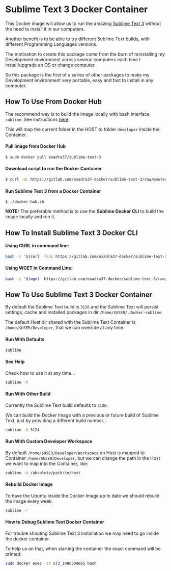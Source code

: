 # Sublime Text 3 Docker Container

This Docker image will allow us to run the amazing [Sublime Text 3](https://www.sublimetext.com/) without the need to
install it in our computers.

Another benefit is to be able to try different Sublime Text builds, with different Programming Languages versions.

The motivation to create this package come from the burn of reinstalling my Development environment across several computers each time I install/upgrade an OS or change computer.

So this package is the first of a series of other packages to make my Development environment very portable, easy and fast to
install in any computer.

## How To Use From Docker Hub

The recommend way is to build the image locally with bash interface `sublime`. See instructions [here](how-to-install-sublime-text-3-docker-cli).

This will map the current folder in the HOST to folder `developer` inside the Container.

#### Pull image from Docker Hub

```bash
$ sudo docker pull exadra37/sublime-text-3
```

#### Download script to run the Docker Container

```bash
$ curl -OL https://gitlab.com/exadra37-docker/sublime-text-3/raw/master/src/docker-hub.sh && chmod ug+x
```

#### Run Sublime Text 3 from a Docker Container

```
$ ./docker-hub.sh
```

**NOTE:** The preferable method is to use the **Sublime Docker CLI** to build the image locally and run it.

## How To Install Sublime Text 3 Docker CLI

#### Using CURL in command line:

```bash
bash -c "$(curl -fsSL https://gitlab.com/exadra37-docker/sublime-text-3/raw/master/setup/install)"
```

#### Using WGET in Command Line:

```bash
bash -c "$(wget  https://gitlab.com/exadra37-docker/sublime-text-3/raw/master/setup/install -O -)"
```

## How To Use Sublime Text 3 Docker Container

By default the Sublime Text build is `3126` and the Sublime Text will persist settings, cache and installed packages in
dir `/home/$USER/.docker-sublime`.

The default Host dir shared with the Sublime Text Container is `/home/$USER/Developer`, that we can override at any time.


#### Run With Defaults

```bash
sublime
```

#### See Help

Check how to use it at any time...


```bash
sublime -h
```

#### Run With Other Build

Currently the Sublime Text build defaults to `3126`.

We can build the Docker Image with a previous or future build of Sublime Text, just by providing a different build number...

```bash
sublime -b 3124
```

#### Run With Custom Developer Workspace

By default `/home/$USER/Developer/Workspace` on Host is mapped to Container `/home/$USER/Developer`, but we can change the path
 in the Host we want to map into the Container, like:

```bash
sublime -d /absolute/path/in/host
```

#### Rebuild Docker Image

To have the Ubuntu inside the Docker Image up to date we should rebuild the image every week.

```bash
sublime -r
```

#### How to Debug Sublime Text Docker Container

For trouble shouting Sublime Text 3 installation we may need to go inside the docker container.

To help us on that, when starting the container the exact command will be printed:

```bash
sudo docker exec -it ST3_1486504665 bash
```
